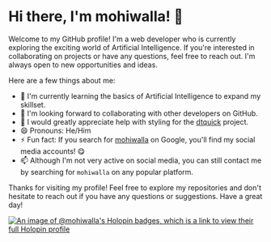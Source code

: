 # Hi there, I'm mohiwalla! 👋

Welcome to my GitHub profile! I'm a web developer who is currently exploring the exciting world of Artificial Intelligence. If you're interested in collaborating on projects or have any questions, feel free to reach out. I'm always open to new opportunities and ideas.

Here are a few things about me:

- 🌱 I'm currently learning the basics of Artificial Intelligence to expand my skillset.
- 👀 I'm looking forward to collaborating with other developers on GitHub.
- 🤩 I would greatly appreciate help with styling for the [dtquick](https://github.com/mohiwalla/dtquick) project.
- 😄 Pronouns: He/Him
- ⚡ Fun fact: If you search for [mohiwalla](https://www.google.com/search?sca_esv=571655468&sxsrf=AM9HkKlNB2HCuvAWnp5YpQNwAx8Q3gJtwg%3A1696738876874&q=mohiwalla&stick=H4sIAAAAAAAAAONgU1I1qLBINE42N7RMNbQwsDAxNkmyMqhISTMwMDQzSTZKS7UwsTC1XMTKmZufkVmemJOTCADrs8nANQAAAA&mat=CQtGwOnL5zu9&ved=2ahUKEwjUhaHwzOWBAxUmwzgGHbcnCJ8QrMcEegQICBAH#ip=1) on Google, you'll find my social media accounts! 😋
- 📫 Although I'm not very active on social media, you can still contact me by searching for `mohiwalla` on any popular platform.

Thanks for visiting my profile! Feel free to explore my repositories and don't hesitate to reach out if you have any questions or suggestions. Have a great day!

[![An image of @mohiwalla's Holopin badges, which is a link to view their full Holopin profile](https://holopin.me/mohiwalla)](https://holopin.io/@mohiwalla)
